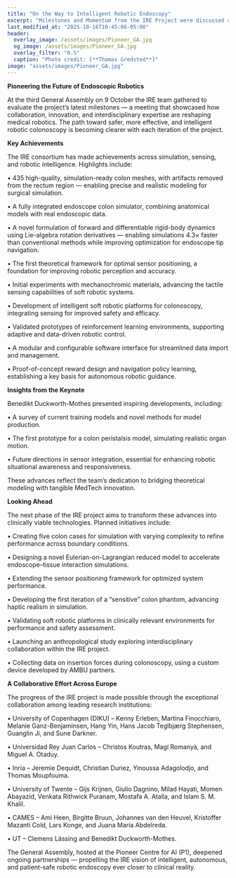 ```yaml
---
title: "On the Way to Intelligent Robotic Endoscopy"  
excerpt: "Milestones and Momentum from the IRE Project were discussed at the third General Assembly"
last_modified_at: "2025-10-16T10:45:06-05:00"
header:
  overlay_image: /assets/images/Pioneer_GA.jpg
  og_image: /assets/images/Pioneer_GA.jpg
  overlay_filter: "0.5"
  caption: "Photo credit: [**Thomas Gredsted**]"
image: "assets/images/Pioneer_GA.jpg"
---
```

**Pioneering the Future of Endoscopic Robotics**

At the third General Assembly on 9 October the IRE team gathered to evaluate the project’s latest milestones — a meeting that showcased how collaboration, innovation, and interdisciplinary expertise are reshaping medical robotics. The path toward safer, more effective, and intelligent robotic colonoscopy is becoming clearer with each iteration of the project.  

**Key Achievements**

The IRE consortium has made achievements across simulation, sensing, and robotic intelligence. Highlights include:

•	435 high-quality, simulation-ready colon meshes, with artifacts removed from the rectum region — enabling precise and realistic modeling for surgical simulation.

•	A fully integrated endoscope colon simulator, combining anatomical models with real endoscopic data.

•	A novel formulation of forward and differentiable rigid-body dynamics using Lie-algebra rotation derivatives — enabling simulations 4.3× faster than conventional methods while improving optimization for endoscope tip navigation.

•	The first theoretical framework for optimal sensor positioning, a foundation for improving robotic perception and accuracy.

•	Initial experiments with mechanochromic materials, advancing the tactile sensing capabilities of soft robotic systems.

•	Development of intelligent soft robotic platforms for colonoscopy, integrating sensing for improved safety and efficacy.

•	Validated prototypes of reinforcement learning environments, supporting adaptive and data-driven robotic control.

•	A modular and configurable software interface for streamlined data import and management.

•	Proof-of-concept reward design and navigation policy learning, establishing a key basis for autonomous robotic guidance.

**Insights from the Keynote**

Benedikt Duckworth-Mothes presented inspiring developments, including:

•	A survey of current training models and novel methods for model production.

•	The first prototype for a colon peristalsis model, simulating realistic organ motion.

•	Future directions in sensor integration, essential for enhancing robotic situational awareness and responsiveness.

These advances reflect the team’s dedication to bridging theoretical modeling with tangible MedTech innovation.

**Looking Ahead** 

The next phase of the IRE project aims to transform these advances into clinically viable technologies. Planned initiatives include:

•	Creating five colon cases for simulation with varying complexity to refine performance across boundary conditions.

•	Designing a novel Eulerian-on-Lagrangian reduced model to accelerate endoscope–tissue interaction simulations.

•	Extending the sensor positioning framework for optimized system performance.

•	Developing the first iteration of a “sensitive” colon phantom, advancing haptic realism in simulation.

•	Validating soft robotic platforms in clinically relevant environments for performance and safety assessment.

•	Launching an anthropological study exploring interdisciplinary collaboration within the IRE project.

•	Collecting data on insertion forces during colonoscopy, using a custom device developed by AMBU partners.

**A Collaborative Effort Across Europe** 

The progress of the IRE project is made possible through the exceptional collaboration among leading research institutions:

•	University of Copenhagen (DIKU) – Kenny Erleben, Martina Finocchiaro, Melanie Ganz-Benjaminsen, Hang Yin, Hans Jacob Teglbjærg Stephensen, Guanglin Ji, and Sune Darkner.

•	Universidad Rey Juan Carlos – Christos Koutras, Magí Romanyà, and Miguel A. Otaduy.

•	Inria – Jeremie Dequidt, Christian Duriez, Yinoussa Adagolodjo, and Thomas Moupfouma.

•	University of Twente – Gijs Krijnen, Giulio Dagnino, Milad Hayati, Momen Abayazid, Venkata Rithwick Puranam, Mostafa A. Atalla, and Islam S. M. Khalil.

•	CAMES – Ami Heen, Birgitte Bruun, Johannes van den Heuvel, Kristoffer Mazanti Cold, Lars Konge, and Juana Maria Abdelreda.

•	UT – Clemens Lässing and Benedikt Duckworth-Mothes.

The General Assembly, hosted at the Pioneer Centre for AI (P1), deepened ongoing partnerships — propelling the IRE vision of intelligent, autonomous, and patient-safe robotic endoscopy ever closer to clinical reality.


